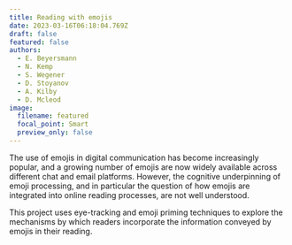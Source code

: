 ```yaml
---
title: Reading with emojis
date: 2023-03-16T06:18:04.769Z
draft: false
featured: false
authors:
  - E. Beyersmann
  - N. Kemp
  - S. Wegener
  - D. Stoyanov
  - A. Kilby
  - D. Mcleod
image:
  filename: featured
  focal_point: Smart
  preview_only: false
---
```

The use of emojis in digital communication has become increasingly popular, and a growing number of emojis are now widely available across different chat and email platforms. However, the cognitive underpinning of emoji processing, and in particular the question of how emojis are integrated into online reading processes, are not well understood.

This project uses eye-tracking and emoji priming techniques to explore the mechanisms by which readers incorporate the information conveyed by emojis in their reading.